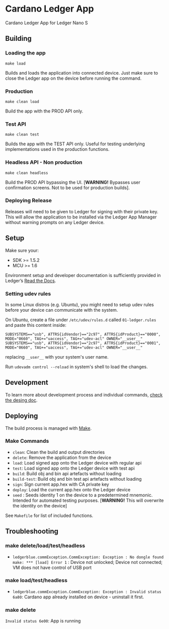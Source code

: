 # Cardano Ledger App

Cardano Ledger App for Ledger Nano S


## Building

### Loading the app

`make load`

Builds and loads the application into connected device. Just make sure to close the Ledger app on the device before running the command.

### Production

`make clean load`

Build the app with the PROD API only.

### Test API 

`make clean test`

Builds the app with the TEST API only. Useful for testing underlying implementations used in the production functions.

### Headless API - Non production

`make clean headless`

Build the PROD API bypassing the UI. [**WARNING!** Bypasses user confirmation screens. Not to be used for production builds].

### Deploying Release

Releases will need to be given to Ledger for signing with their private key.
This will allow the application to be installed via the Ledger App Manager without warning prompts on any Ledger device.

## Setup

Make sure your:
- SDK >= 1.5.2
- MCU >= 1.6

Environment setup and developer documentation is sufficiently provided in Ledger’s [Read the Docs](http://ledger.readthedocs.io/en/latest/). 

### Setting udev rules

In some Linux distros (e.g. Ubuntu), you might need to setup udev rules before your device can communicate with the system.

On Ubuntu, create a file under `/etc/udev/rules.d` called `01-ledger.rules` and paste this content inside: 

```
SUBSYSTEMS=="usb", ATTRS{idVendor}=="2c97", ATTRS{idProduct}=="0000", MODE="0660", TAG+="uaccess", TAG+="udev-acl" OWNER="__user__"
SUBSYSTEMS=="usb", ATTRS{idVendor}=="2c97", ATTRS{idProduct}=="0001", MODE="0660", TAG+="uaccess", TAG+="udev-acl" OWNER="__user__"
```

replacing `__user__` with your system's user name.

Run `udevadm control --reload` in system's shell to load the changes.

## Development

To learn more about development process and individual commands, [check the desing doc](doc/design_doc.md).

## Deploying

The build process is managed with [Make](https://www.gnu.org/software/make/).

### Make Commands

* `clean`: Clean the build and output directories
* `delete`: Remove the application from the device
* `load`: Load signed app onto the Ledger device with regular api
* `test`: Load signed app onto the Ledger device with test api
* `build`: Build obj and bin api artefacts without loading
* `build-test`: Build obj and bin test api artefacts without loading
* `sign`: Sign current app.hex with CA private key
* `deploy`: Load the current app.hex onto the Ledger device
* `seed` : Seeds identity 1 on the device to a predetermined mnemonic. Intended for automated testing purposes. [**WARNING!** This will overwrite the identity on the device]

See `Makefile` for list of included functions.

## Troubleshooting

### make delete/load/test/headless

* `ledgerblue.commException.CommException: Exception : No dongle found
make: *** [load] Error 1` : Device not unlocked; Device not connected; VM does not have control of USB port

### make load/test/headless

* `ledgerblue.commException.CommException: Exception : Invalid status 6a80`: Cardano app already installed on device - uninstall it first.

### make delete
`Invalid status 6e00`: App is running
